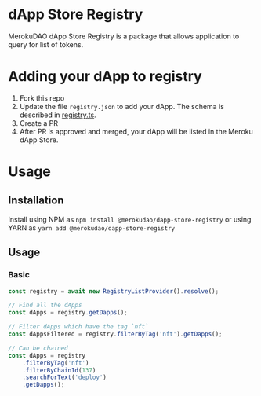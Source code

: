 # dApp Store Registry

MerokuDAO dApp Store Registry is a package that allows application
to query for list of tokens.

# Adding your dApp to registry

1. Fork this repo
2. Update the file `registry.json` to add your dApp. The schema is described in [registry.ts](src/lib//registry.ts).
3. Create a PR
4. After PR is approved and merged, your dApp will be listed in the Meroku dApp Store.


# Usage

## Installation

Install using NPM as `npm install @merokudao/dapp-store-registry` or using YARN as
`yarn add @merokudao/dapp-store-registry`

## Usage

### Basic


```typescript
const registry = await new RegistryListProvider().resolve();

// Find all the dApps
const dApps = registry.getDapps();

// Filter dApps which have the tag `nft`
const dAppsFiltered = registry.filterByTag('nft').getDapps();

// Can be chained
const dApps = registry
    .filterByTag('nft')
    .filterByChainId(137)
    .searchForText('deploy')
    .getDapps();
```
